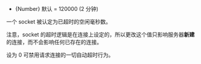 <!-- YAML
added: v0.9.12
-->

* {Number} 默认 = 120000 (2 分钟)

一个 socket 被认定为已超时的空闲毫秒数。

注意，socket 的超时逻辑是在连接上设定的，所以更改这个值只影响服务器**新建**的连接，而不会影响任何已存在的连接。

设为 0 可禁用请求连接的一切自动超时行为。

